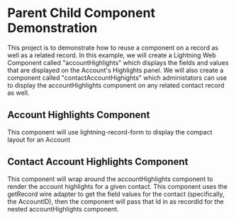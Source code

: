 # Parent Child Component Demonstration

This project is to demonstrate how to reuse a component on a record as well as a related record.
In this example, we will create a Lightning Web Component called "accountHighlights" which displays the fields and values that are displayed on the Account's Highlights panel.
We will also create a component called "contactAccountHighights" which administators can use to display the accountHighlights component on any related contact record as well.

## Account Highlights Component

This component will use lightning-record-form to display the compact layout for an Account

## Contact Account Highlights Component

This component will wrap around the accountHighlights component to render the account highlights for a given contact. This component uses the getRecord wire adapter to get the field values for the contact (specifically, the AccountID), then the component will pass that Id in as recordId for the nested accountHighlights component.


